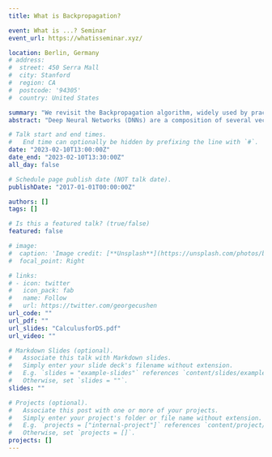 ```yaml
---
title: What is Backpropagation?

event: What is ...? Seminar
event_url: https://whatisseminar.xyz/

location: Berlin, Germany
# address:
#  street: 450 Serra Mall
#  city: Stanford
#  region: CA
#  postcode: '94305'
#  country: United States

summary: "We revisit the Backpropagation algorithm, widely used by practitioners to train Deep Neural Networks."
abstract: "Deep Neural Networks (DNNs) are a composition of several vector-valued functions. In order to train DNNs, it is necessary to calculate the gradient of the error function with respect to all parameters. As the error function of a DNN consists of several nonlinear functions, each with numerous parameters, this calculation is not trivial. We revisit the Backpropagation (BP) algorithm, widely used by practitioners to train DNNs. By leveraging the composite structure of the DNNs, we show that the BP algorithm is able to efficiently compute the gradient and that the number of layers in the network does not significantly impact the complexity of the calculation."

# Talk start and end times.
#   End time can optionally be hidden by prefixing the line with `#`.
date: "2023-02-10T13:00:00Z"
date_end: "2023-02-10T13:30:00Z"
all_day: false

# Schedule page publish date (NOT talk date).
publishDate: "2017-01-01T00:00:00Z"

authors: []
tags: []

# Is this a featured talk? (true/false)
featured: false

# image:
#  caption: 'Image credit: [**Unsplash**](https://unsplash.com/photos/bzdhc5b3Bxs)'
#  focal_point: Right

# links:
# - icon: twitter
#   icon_pack: fab
#   name: Follow
#   url: https://twitter.com/georgecushen
url_code: ""
url_pdf: ""
url_slides: "CalculusforDS.pdf"
url_video: ""

# Markdown Slides (optional).
#   Associate this talk with Markdown slides.
#   Simply enter your slide deck's filename without extension.
#   E.g. `slides = "example-slides"` references `content/slides/example-slides.md`.
#   Otherwise, set `slides = ""`.
slides: ""

# Projects (optional).
#   Associate this post with one or more of your projects.
#   Simply enter your project's folder or file name without extension.
#   E.g. `projects = ["internal-project"]` references `content/project/deep-learning/index.md`.
#   Otherwise, set `projects = []`.
projects: []
---
```



